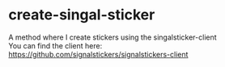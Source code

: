 # create-singal-sticker
A method where I create stickers using the singalsticker-client  
You can find the client here: https://github.com/signalstickers/signalstickers-client
